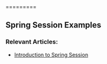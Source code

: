 =========

## Spring Session Examples

### Relevant Articles: 
- [Introduction to Spring Session](http://www.nklkarthi.com/spring-session)
